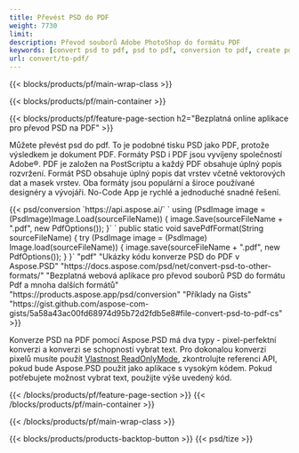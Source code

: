 ```yaml
---
title: Převést PSD do PDF
weight: 7730
limit: 
description: Převod souborů Adobe PhotoShop do formátu PDF
keywords: [convert psd to pdf, psd to pdf, conversion to pdf, create pdf from psd, print psd as pdf]
url: convert/to-pdf/
---
```


{{< blocks/products/pf/main-wrap-class >}}

{{< blocks/products/pf/main-container >}}

{{< blocks/products/pf/feature-page-section h2="Bezplatná online aplikace pro převod PSD na PDF" >}}
<p>Můžete převést psd do pdf. To je podobné tisku PSD jako PDF, protože výsledkem je dokument PDF. Formáty PSD i PDF jsou vyvíjeny společností Adobe®. PDF je založen na PostScriptu a každý PDF obsahuje úplný popis rozvržení. Formát PSD obsahuje úplný popis dat vrstev včetně vektorových dat a masek vrstev. Oba formáty jsou populární a široce používané designéry a vývojáři. No-Code App je rychlé a jednoduché snadné řešení.</p>
{{< psd/conversion `https://api.aspose.ai/` 
`    using (PsdImage image = (PsdImage)Image.Load(sourceFileName))
    {
        image.Save(sourceFileName + ".pdf", new PdfOptions());
    }` 
	`    public static void savePdfFormat(String sourceFileName) {
        try (PsdImage image = (PsdImage) Image.load(sourceFileName)) {
            image.save(sourceFileName + ".pdf", new PdfOptions());
        }
    }` 
	"pdf" 
"Ukázky kódu konverze PSD do PDF v Aspose.PSD"  "https://docs.aspose.com/psd/net/convert-psd-to-other-formats/" 
"Bezplatná webová aplikace pro převod souborů PSD do formátu Pdf a mnoha dalších formátů" "https://products.aspose.app/psd/conversion" 
"Příklady na Gists" "https://gist.github.com/aspose-com-gists/5a58a43ac00fd68974d95b72d2fdb5e8#file-convert-psd-to-pdf-cs" >}}
<p>Konverze PSD na PDF pomocí Aspose.PSD má dva typy - pixel-perfektní konverzi a konverzi se schopností vybrat text. Pro dokonalou konverzi pixelů musíte použít <a href="https://reference.aspose.com/psd/net/aspose.psd.imageloadoptions/psdloadoptions/readonlymode/">Vlastnost ReadOnlyMode</a>, zkontrolujte referenci API, pokud bude Aspose.PSD použit jako aplikace s vysokým kódem. Pokud potřebujete možnost vybrat text, použijte výše uvedený kód.</p>
{{< /blocks/products/pf/feature-page-section >}}
{{< /blocks/products/pf/main-container >}}


{{< /blocks/products/pf/main-wrap-class >}}

{{< blocks/products/products-backtop-button >}}
{{< psd/tize >}}
